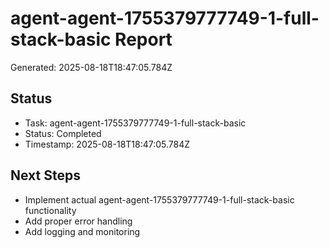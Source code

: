 # agent-agent-1755379777749-1-full-stack-basic Report

Generated: 2025-08-18T18:47:05.784Z

## Status
- Task: agent-agent-1755379777749-1-full-stack-basic
- Status: Completed
- Timestamp: 2025-08-18T18:47:05.784Z

## Next Steps
- Implement actual agent-agent-1755379777749-1-full-stack-basic functionality
- Add proper error handling
- Add logging and monitoring
